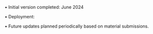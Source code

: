 • Initial version completed: June 2024

• Deployment: 

• Future updates planned periodically based on material submissions.